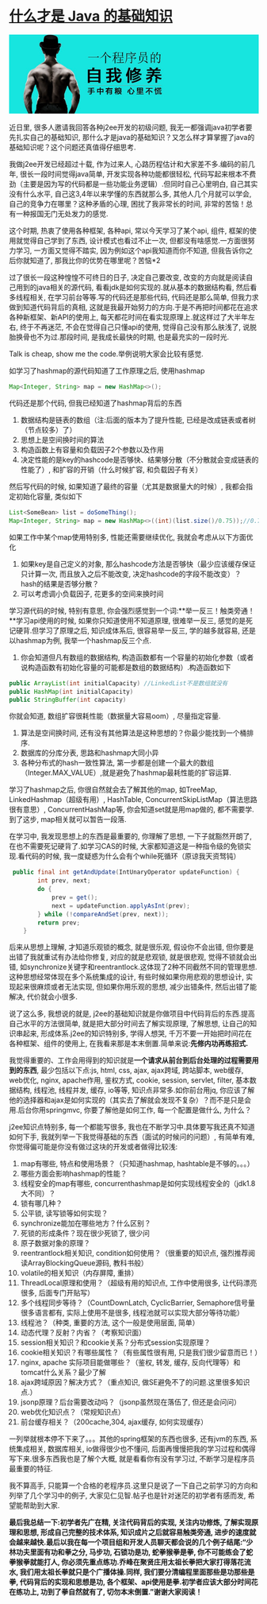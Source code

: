# [什么才是 Java 的基础知识](https://zhuanlan.zhihu.com/p/28615617)

![](./imgs/96ef3f3d.png)

近日里, 很多人邀请我回答各种j2ee开发的初级问题, 我无一都强调java初学者要先扎实自己的基础知识, 那什么才是java的基础知识？又怎么样才算掌握了java的基础知识呢？这个问题还真值得仔细思考.

我做j2ee开发已经超过十载, 作为过来人, 心路历程估计和大家差不多.编码的前几年, 很长一段时间觉得java简单, 开发实现各种功能都很轻松, 代码写起来根本不费劲（主要是因为写的代码都是一些功能业务逻辑）.但同时自己心里明白, 自己其实没有什么水平, 自己这3,4年以来学懂的东西就那么多, 其他人几个月就可以学会, 自己的竞争力在哪里？这种矛盾的心理, 困扰了我非常长的时间, 非常的苦恼！总有一种报国无门无处发力的感觉.

这个时期, 热衷了使用各种框架, 各种api, 常以今天学习了某个api, 组件, 框架的使用就觉得自己学到了东西, 设计模式也看过不止一次, 但都没有啥感觉.一方面很努力学习, 一方面又觉得不踏实, 因为例如这个api我知道而你不知道, 但我告诉你之后你就知道了, 那我比你的优势在哪里呢？苦恼*2

过了很长一段这种惶惶不可终日的日子, 决定自己要改变, 改变的方向就是阅读自己用到的java相关的源代码, 看看jdk是如何实现的.就从基本的数据结构看, 然后看多线程相关, 在学习前台等等.写的代码还是那些代码, 代码还是那么简单, 但我力求做到知道代码背后的真相, 这就是我最开始努力的方向.于是不再把时间都花在追求各种新框架、新API的使用上, 每天都花时间在看实现原理上.就这样过了大半年左右, 终于不再迷茫, 不会在觉得自己只懂api的使用, 觉得自己没有那么肤浅了, 说脱胎换骨也不为过.那段时间, 是我成长最快的时期, 也是最充实的一段时光.

Talk is cheap, show me the code.举例说明大家会比较有感觉.

如学习了hashmap的源代码知道了工作原理之后, 使用hashmap

```java
Map<Integer, String> map = new HashMap<>(); 
```

代码还是那个代码, 但我已经知道了hashmap背后的东西

1. 数据结构是链表的数组（注:后面的版本为了提升性能, 已经是改成链表或者树（节点较多）了）
2. 思想上是空间换时间的算法
3. 构造函数上有容量和负载因子2个参数以及作用
4. 决定性能的是key的hashcode是否够快、结果够分散（不分散就会变成链表的性能了）, 和扩容的开销（什么时候扩容, 和负载因子有关）

然后写代码的时候, 如果知道了最终的容量（尤其是数据量大的时候）, 我都会指定初始化容量, 类似如下

```java
List<SomeBean> list = doSomeThing(); 
Map<Integer, String> map = new HashMap<>((int)(list.size()/0.75));//0.75为默认负载因子
```

如果工作中某个map使用特别多, 性能还需要继续优化, 我就会考虑从以下方面优化

1. 如果key是自己定义的对象, 那么hashcode方法是否够快（最少应该缓存保证只计算一次, 而且放入之后不能改变, 决定hashcode的字段不能改变）？ hash的结果是否够分散？
2. 可以考虑调小负载因子, 花更多的空间来换时间

学习源代码的时候, 特别有意思, 你会强烈感觉到一个词:**举一反三！触类旁通！**学习api使用的时候, 如果你只知道使用不知道原理, 很难举一反三, 感觉的是死记硬背.但学习了原理之后, 知识成体系后, 很容易举一反三, 学的越多就容易, 还是以hashmap为例, 我举一个hashmap反三个点.

1. 你会知道但凡有数组的数据结构, 构造函数都有一个容量的初始化参数（或者说构造函数有初始化容量的可能都是数组的数据结构）.构造函数如下

```java
public ArrayList(int initialCapacity) //LinkedList不是数组就没有
public HashMap(int initialCapacity) 
public StringBuffer(int capacity) 
```

你就会知道, 数组扩容很耗性能（数据量大容易oom）, 尽量指定容量.
1. 算法是空间换时间, 还有没有其他算法是这种思想的？你最少能找到一个桶排序.
2. 数据库的分库分表, 思路和hashmap大同小异
4. 各种分布式的hash一致性算法, 第一步都是创建一个最大的数组（Integer.MAX_VALUE）,就是避免了hashmap最耗性能的扩容运算.

学习了hashmap之后, 你很自然就会去了解其他的map, 如TreeMap, LinkedHashmap（超级有用）, HashTable, ConcurrentSkipListMap（算法思路很有意思）, ConcurrentHashMap等, 你会知道set就是用map做的, 都不需要学.到了这步, map相关就可以暂告一段落.

在学习中, 我发现思想上的东西是最重要的, 你理解了思想, 一下子就豁然开朗了, 在也不需要死记硬背了.如学习CAS的时候, 大家都知道这是一种指令级的免锁实现.看代码的时候, 我一度疑惑为什么会有个while死循环（原谅我天资驽钝）

```java
 public final int getAndUpdate(IntUnaryOperator updateFunction) {
        int prev, next;
        do {
            prev = get();
            next = updateFunction.applyAsInt(prev);
        } while (!compareAndSet(prev, next));
        return prev;
    }
```

后来从思想上理解, 才知道乐观锁的概念, 就是很乐观, 假设你不会出错, 但你要是出错了我就重试有办法给你修复, 对应的就是悲观锁, 就是很悲观, 觉得不锁就会出错, 如synchronize关键字和reentrantlock.这体现了2种不同截然不同的管理思想.这种思想经常体现在多个系统集成的设计, 有些时候如果你用悲观的思想设计, 实现起来很麻烦或者无法实现, 但如果你用乐观的思想, 减少出错条件, 然后出错了能解决, 代价就会小很多.

说了这么多, 我想说的就是, j2ee的基础知识就是你做项目中代码背后的东西.提高自己水平的方法很简单, 就是把大部分时间去了解实现原理, 了解思想, 让自己的知识串起来, 形成体系.j2ee的知识特别多, 学得人想哭, 千万不要一开始把时间花在各种框架、组件的使用上, 在我看来那是本末倒置.简单来说:**先修内功再练招式.**

我觉得重要的、工作会用得到的知识就是**一个请求从前台到后台处理的过程需要用到的东西**, 最少包括以下点:js, html, css, ajax, ajax跨域, 跨站脚本, web缓存, web优化, nginx, apache作用, 鉴权方式, cookie, session, servlet, filter, 基本数据结构, 线程池, 线程并发, 缓存, io等等, 知识点非常多.如你前台用jq, 你应该了解他的选择器和ajax是如何实现的（其实去了解就会发现不复杂）？而不是只是会用.后台你用springmvc, 你要了解他是如何工作, 每一个配置是做什么, 为什么？

j2ee知识点特别多, 每一个都能写很多, 我也在不断学习中.具体要写我还真不知道如何下手, 我就列举一下我觉得基础的东西（面试的时候问的问题）, 有简单有难, 你觉得偏可能是你没有做过这块的开发或者做得比较浅:

1. map有哪些, 特点和使用场景？（只知道hashmap, hashtable是不够的。。。）
2. 哪些方面会影响hashmap的性能？
3. 线程安全的map有哪些, concurrenthashmap是如何实现线程安全的（jdk1.8大不同）？
4. 锁有哪几种？
5. 公平锁, 读写锁等如何实现？
6. synchronize能加在哪些地方？什么区别？
7. 死锁的形成条件？现在很少死锁了, 很少问
8. 原子数据对象的原理？
9. reentrantlock相关知识, condition如何使用？（很重要的知识点, 强烈推荐阅读ArrayBlockingQueue源码, 教科书般）
10. volatile的相关知识（内存屏障, 重排）
11. ThreadLocal原理和使用？（超级有用的知识点, 工作中使用很多, 让代码漂亮很多, 后面专门开贴写）
12. 多个线程同步等待？（CountDownLatch, CyclicBarrier, Semaphore信号量很多语言都有, 实际上使用不是很多, 线程池就可以实现大部分等待功能）
13. 线程池？（种类, 重要的方法, 这个一般是使用层面, 简单）
14. 动态代理？反射？内省？（考察知识面）
15. session相关知识？和cookie关系？分布式session实现原理？
16. cookie相关知识？有哪些属性？（有些属性很有用, 只是我们很少留意而已！）
17. nginx, apache 实际项目能做哪些？（鉴权, 转发, 缓存, 反向代理等）和tomcat什么关系？最少了解
18. ajax跨域原因？解决方式？（重点知识, 做SE避免不了的问题.这里很多知识点.）
19. jsonp原理？后台需要改动吗？（jsonp虽然现在落伍了, 但还是会问问）
20. web优化知识点？（常规知识点）
21. 前台缓存相关？（200cache,304, ajax缓存, 如何实现缓存）

一列举就根本停不下来了。。。其他的spring框架的东西也很多, 还有jvm的东西, 系统集成相关, 数据库相关, io做得很少也不懂问, 后面再慢慢把我的学习过程和偶得写下来.很多东西我也是了解个大概, 就是看看你有没有学习过, 不断学习是程序员最重要的特征.

我不算高手, 只能算一个合格的老程序员.这里只是说了一下自己之前学习的方向和列举了几个学习中的例子, 大家见仁见智.帖子也是针对迷茫的初学者有感而发, 希望能帮助到大家.

**最后我总结一下:初学者先广在精, 关注代码背后的实现, 关注内功修炼, 了解实现原理和思想, 形成自己完整的技术体系, 知识成片之后就容易触类旁通, 进步的速度就会越来越快.最后以我在每一个项目组和开发人员聊天都会说的几个例子结尾:“少林功夫里面有功和拳之分, 马步功, 石锁功是功, 蛇拳猴拳是拳, 你不可能练会了蛇拳猴拳就能打人, 你必须先重点练功.乔峰在聚贤庄用太祖长拳把大家打得落花流水, 我们用太祖长拳就只是个广播体操.同样, 我们要分清编程里面那些是功那些是拳, 代码背后的实现和思想是功, 各个框架、api使用是拳.初学者应该大部分时间花在练功上, 功到了拳自然就有了, 切勿本末倒置.”谢谢大家阅读！**

